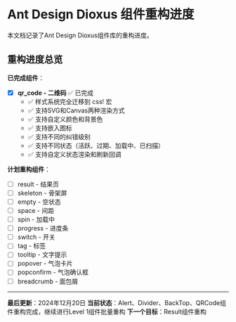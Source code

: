 # Ant Design Dioxus 组件重构进度

本文档记录了Ant Design Dioxus组件库的重构进度。

## 重构进度总览

**已完成组件**：
- [x] **qr_code - 二维码** ✅ 已完成
  - ✅ 样式系统完全迁移到 css! 宏
  - ✅ 支持SVG和Canvas两种渲染方式
  - ✅ 支持自定义颜色和背景色
  - ✅ 支持嵌入图标
  - ✅ 支持不同的纠错级别
  - ✅ 支持不同状态（活跃、过期、加载中、已扫描）
  - ✅ 支持自定义状态渲染和刷新回调

**计划重构组件**：
- [ ] result - 结果页
- [ ] skeleton - 骨架屏
- [ ] empty - 空状态
- [ ] space - 间距
- [ ] spin - 加载中
- [ ] progress - 进度条
- [ ] switch - 开关
- [ ] tag - 标签
- [ ] tooltip - 文字提示
- [ ] popover - 气泡卡片
- [ ] popconfirm - 气泡确认框
- [ ] breadcrumb - 面包屑

---

**最后更新**：2024年12月20日
**当前状态**：Alert、Divider、BackTop、QRCode组件重构完成，继续进行Level 1组件批量重构
**下一个目标**：Result组件重构
